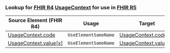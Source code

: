 ### Lookup for [FHIR R4](https://hl7.org/fhir/R4/) [UsageContext](https://hl7.org/fhir/R4/UsageContext.html) for use in [FHIR R5](https://hl7.org/fhir/R5/)

| Source Element (FHIR R4) | Usage | Target |
| -------------- | ----- | ------ |
| [UsageContext.code](https://hl7.org/fhir/R4/UsageContext.html#resource) | `UseElementSameName` | [UsageContext.code](https://hl7.org/fhir/R5/UsageContext.html#resource) |
| [UsageContext.value[x]](https://hl7.org/fhir/R4/UsageContext.html#resource) | `UseElementSameName` | [UsageContext.value[x]](https://hl7.org/fhir/R5/UsageContext.html#resource) |
